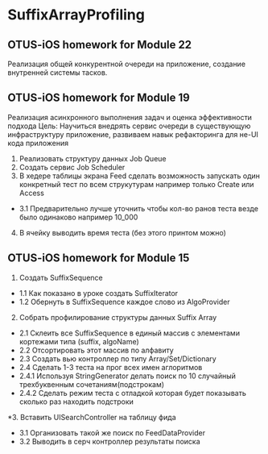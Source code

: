 # SuffixArrayProfiling

## OTUS-iOS homework for Module 22

Реализация общей конкурентной очереди на приложение, создание внутренней системы тасков.

## OTUS-iOS homework for Module 19

Реализация асинхронного выполнения задач и оценка эффективности подхода
Цель: Научиться внедрять сервис очереди в существующую инфраструктуру приложение, развиваем навык рефакторинга для не-UI кода приложения
 1. Реализовать структуру данных Job Queue
 2. Создать сервис Job Scheduler
 3. В хедере таблицы экрана Feed сделать возможность запускать один конкретный тест по всем струкутурам например только Create или Access
 * 3.1 Предварительно лучше уточнить чтобы кол-во ранов теста везде было одинаково например 10_000
 4. В ячейку выводить время теста (без этого принтом можно)
 
## OTUS-iOS homework for Module 15

1. Создать SuffixSequence
* 1.1 Как показано в уроке создать SuffixIterator
* 1.2 Обернуть в SuffixSequence каждое слово из AlgoProvider

2. Собрать профилирование структуры данных Suffix Array
* 2.1 Склеить все SuffixSequence в единый массив с элементами кортежами типа (suffix, algoName)
* 2.2 Отсортировать этот массив по алфавиту
* 2.3 Создать вью контроллер по типу Array/Set/Dictionary
* 2.4 Сделать 1-3 теста на прог всех имен аглоритмов
* 2.4.1 Используя StringGenerator делать поиск по 10 случайный трехбуквенным сочетаниям(подстрокам)
* 2.4.2 Сделать режим теста с отладкой которая будет показывать сколько раз находить подстроки

*3. Вставить UISearchController на таблицу фида
* 3.1 Организовать такой же поиск по FeedDataProvider
* 3.2 Выводить в серч контроллер результаты поиска

